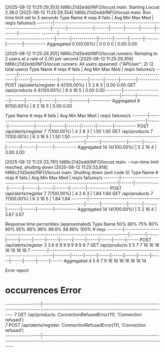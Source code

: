 [2025-08-12 11:25:29,353] fd66c21d2edd/INFO/locust.main: Starting Locust 2.38.0
[2025-08-12 11:25:29,354] fd66c21d2edd/INFO/locust.main: Run time limit set to 5 seconds
Type     Name                                                                          # reqs      # fails |    Avg     Min     Max    Med |   req/s  failures/s
--------|----------------------------------------------------------------------------|-------|-------------|-------|-------|-------|-------|--------|-----------
--------|----------------------------------------------------------------------------|-------|-------------|-------|-------|-------|-------|--------|-----------
         Aggregated                                                                         0     0(0.00%) |      0       0       0      0 |    0.00        0.00

[2025-08-12 11:25:29,355] fd66c21d2edd/INFO/locust.runners: Ramping to 2 users at a rate of 2.00 per second
[2025-08-12 11:25:29,356] fd66c21d2edd/INFO/locust.runners: All users spawned: {"APIUser": 2} (2 total users)
Type     Name                                                                          # reqs      # fails |    Avg     Min     Max    Med |   req/s  failures/s
--------|----------------------------------------------------------------------------|-------|-------------|-------|-------|-------|-------|--------|-----------
POST     /api/alerts/register                                                               4   4(100.00%) |      5       2       8      3 |    0.00        0.00
GET      /api/products                                                                      4   4(100.00%) |      8       4      16      5 |    0.00        0.00
--------|----------------------------------------------------------------------------|-------|-------------|-------|-------|-------|-------|--------|-----------
         Aggregated                                                                         8   8(100.00%) |      6       2      16      5 |    0.00        0.00

Type     Name                                                                          # reqs      # fails |    Avg     Min     Max    Med |   req/s  failures/s
--------|----------------------------------------------------------------------------|-------|-------------|-------|-------|-------|-------|--------|-----------
POST     /api/alerts/register                                                               7   7(100.00%) |      4       2       8      3 |    1.50        1.50
GET      /api/products                                                                      7   7(100.00%) |      6       3      16      5 |    1.50        1.50
--------|----------------------------------------------------------------------------|-------|-------------|-------|-------|-------|-------|--------|-----------
         Aggregated                                                                        14  14(100.00%) |      5       2      16      4 |    3.00        3.00

[2025-08-12 11:25:33,781] fd66c21d2edd/INFO/locust.main: --run-time limit reached, shutting down
[2025-08-12 11:25:33,818] fd66c21d2edd/INFO/locust.main: Shutting down (exit code 0)
Type     Name                                                                          # reqs      # fails |    Avg     Min     Max    Med |   req/s  failures/s
--------|----------------------------------------------------------------------------|-------|-------------|-------|-------|-------|-------|--------|-----------
POST     /api/alerts/register                                                               7   7(100.00%) |      4       2       8      3 |    1.84        1.84
GET      /api/products                                                                      7   7(100.00%) |      6       3      16      5 |    1.84        1.84
--------|----------------------------------------------------------------------------|-------|-------------|-------|-------|-------|-------|--------|-----------
         Aggregated                                                                        14  14(100.00%) |      5       2      16      4 |    3.67        3.67

Response time percentiles (approximated)
Type     Name                                                                                  50%    66%    75%    80%    90%    95%    98%    99%  99.9% 99.99%   100% # reqs
--------|--------------------------------------------------------------------------------|--------|------|------|------|------|------|------|------|------|------|------|------
POST     /api/alerts/register                                                                    3      3      6      6      9      9      9      9      9      9      9      7
GET      /api/products                                                                           5      5      7      7     16     16     16     16     16     16     16      7
--------|--------------------------------------------------------------------------------|--------|------|------|------|------|------|------|------|------|------|------|------
         Aggregated                                                                              4      5      6      7      9     16     16     16     16     16     16     14

Error report
# occurrences      Error                                                                                               
------------------|---------------------------------------------------------------------------------------------------------------------------------------------
7                  GET /api/products: ConnectionRefusedError(111, 'Connection refused')                                
7                  POST /api/alerts/register: ConnectionRefusedError(111, 'Connection refused')                        
------------------|---------------------------------------------------------------------------------------------------------------------------------------------

